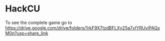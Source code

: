 # HackCU
To see the complete game go to https://drive.google.com/drive/folders/1rkF9X7tzdBFLXy25a7vIYRUviPAQsM0n?usp=share_link
